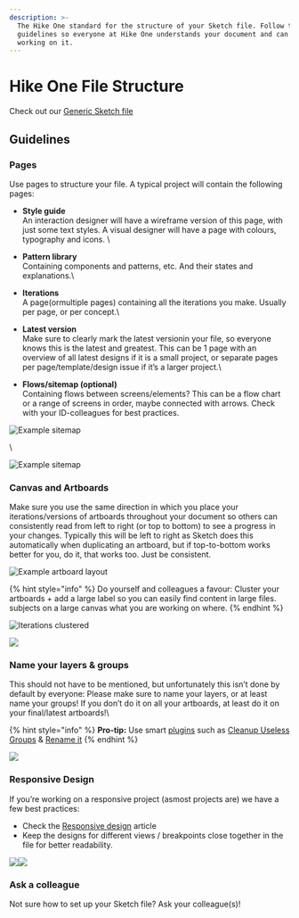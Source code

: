 ```yaml
---
description: >-
  The Hike One standard for the structure of your Sketch file. Follow these
  guidelines so everyone at Hike One understands your document and can continue
  working on it.
---
```


# Hike One File Structure

Check out our [Generic Sketch file](https://www.dropbox.com/work/hike-one_design/01_templates/sketch/Hike-One_generic_Sketchfile)

## Guidelines

### Pages

Use pages to structure your file. A typical project will contain the following pages:

* **Style guide**\
  An interaction designer will have a wireframe version of this page, with just some text styles. A visual designer will have a page with colours, typography and icons. \

* **Pattern library**\
  Containing components and patterns, etc. And their states and explanations.\

* **Iterations**\
  A page(ormultiple pages) containing all the iterations you make. Usually per page, or per concept.\

* **Latest version**\
  Make sure to clearly mark the latest versionin your file, so everyone knows this is the latest and greatest. This can be 1 page with an overview of all latest designs if it is a small project, or separate pages per page/template/design issue if it’s a larger project.\

* **Flows/sitemap (optional)**\
  Containing flows between screens/elements? This can be a flow chart or a range of screens in order, maybe connected with arrows. Check with your ID-colleagues for best practices.&#x20;

![Example sitemap](https://d2mxuefqeaa7sj.cloudfront.net/s_4C466BCC0E97E50DE1E501156598A5863794C25AC3B438D2A2B2F346C663B6DA_1531734520923_opzet_sitemap.png)

\


![Example sitemap](https://d2mxuefqeaa7sj.cloudfront.net/s_4C466BCC0E97E50DE1E501156598A5863794C25AC3B438D2A2B2F346C663B6DA_1531734702884_navigation-map_before_redesign.png)

### Canvas and Artboards

Make sure you use the same direction in which you place your iterations/versions of artboards  throughout your document so others can consistently read from left to right (or top to bottom) to see a progress in your changes. Typically this will be left to right as Sketch does this automatically when duplicating an artboard, but if top-to-bottom works better for you, do it, that works too. Just be consistent.

![Example artboard layout](https://d2mxuefqeaa7sj.cloudfront.net/s_D048D6959FB1FC4565AD7A403C04DAC162D1EF5B630CA99B625D3D01E3980DAD_1531225063357_Bitmap.jpg)

{% hint style="info" %}
Do yourself and colleagues a favour: Cluster your artboards + add a large label so you can easily find content in large files. subjects on a large canvas what you are working on where.
{% endhint %}

<div align="left"><img src="https://d2mxuefqeaa7sj.cloudfront.net/s_D048D6959FB1FC4565AD7A403C04DAC162D1EF5B630CA99B625D3D01E3980DAD_1531224192697_Bitmap.jpg" alt="Iterations clustered"></div>



![](https://d2mxuefqeaa7sj.cloudfront.net/s_D048D6959FB1FC4565AD7A403C04DAC162D1EF5B630CA99B625D3D01E3980DAD_1531216455411_Bitmap.jpg)<img src="https://d2mxuefqeaa7sj.cloudfront.net/s_D048D6959FB1FC4565AD7A403C04DAC162D1EF5B630CA99B625D3D01E3980DAD_1531233459267_image.png" alt="" data-size="original">

### Name your layers & groups

This should not have to be mentioned, but unfortunately this isn’t done by default by everyone: Please make sure to name your layers, or at least name your groups! If you don’t do it on all your artboards, at least do it on your final/latest artboards!\


{% hint style="info" %}
**Pro-tip:** Use smart [plugins](plugins.md) such as [Cleanup Useless Groups](https://github.com/bomberstudios/Cleanup-Useless-Groups) & [Rename it](https://rodi01.github.io/RenameIt/)
{% endhint %}

![](https://d2mxuefqeaa7sj.cloudfront.net/s_D048D6959FB1FC4565AD7A403C04DAC162D1EF5B630CA99B625D3D01E3980DAD_1531144660265_image.png)

### Responsive Design

If you’re working on a responsive project (asmost projects are) we have a few best practices:

* Check the [Responsive design](https://paper.dropbox.com/doc/dZCYrrKFUBghSYPpZvKji) article
* Keep the designs for different views / breakpoints close together in the file for better readability.&#x20;

![](https://d2mxuefqeaa7sj.cloudfront.net/s_D048D6959FB1FC4565AD7A403C04DAC162D1EF5B630CA99B625D3D01E3980DAD_1531224626136_Bitmap.jpg)![](https://d2mxuefqeaa7sj.cloudfront.net/s_D048D6959FB1FC4565AD7A403C04DAC162D1EF5B630CA99B625D3D01E3980DAD_1531216455411_Bitmap.jpg)

### Ask a colleague

Not sure how to set up your Sketch file? Ask your colleague(s)!
